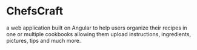 # ChefsCraft
a web application built on Angular to help users organize their recipes in one or multiple cookbooks allowing them upload instructions, ingredients, pictures, tips and much more.
